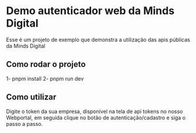 # Demo autenticador web da Minds Digital

Esse é um projeto de exemplo que demonstra a utilização das apis públicas da Minds Digital

## Como rodar o projeto

1- pnpm install
2- pnpm run dev

## Como utilizar

Digite o token da sua empresa, disponível na tela de api tokens no nosso Webportal, em seguida clique no botão de autenticação/cadastro e siga o passo a passo.
